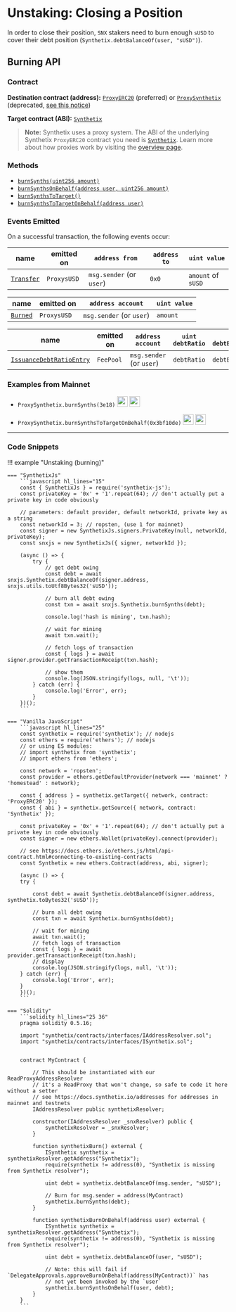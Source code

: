 # Unstaking: Closing a Position

In order to close their position, `SNX` stakers need to burn enough `sUSD` to cover their debt position (`Synthetix.debtBalanceOf(user, "sUSD")`).

## Burning API

### Contract

**Destination contract (address):** [`ProxyERC20`](https://contracts.synthetix.io/ProxyERC20) (preferred) or [`ProxySynthetix`](https://contracts.synthetix.io/ProxySynthetix) (deprecated, [see this notice](/integrations/guide/#proxy-deprecation))

**Target contract (ABI):** [`Synthetix`](https://contracts.synthetix.io/Synthetix)

> **Note:** Synthetix uses a proxy system. The ABI of the underlying Synthetix `ProxyERC20` contract you need is [`Synthetix`](https://contracts.synthetix.io/Synthetix). Learn more about how proxies work by visiting the [overview page](./integrations/#proxies).

### Methods

- [`burnSynths(uint256 amount)`](/contracts/source/contracts/Synthetix/#burnsynths)
- [`burnSynthsOnBehalf(address user, uint256 amount)`](/contracts/source/contracts/Synthetix/#burnsynthsonbehalf)
- [`burnSynthsToTarget()`](/contracts/source/contracts/Synthetix/#burnsynthstotarget)
- [`burnSynthsToTargetOnBehalf(address user)`](/contracts/source/contracts/Synthetix/#burnsynthstotargetonbehalf)

### Events Emitted

On a successful transaction, the following events occur:

| name                                          | emitted on  | `address from`           | `address to` | `uint value`       |
| --------------------------------------------- | ----------- | ------------------------ | ------------ | ------------------ |
| [`Transfer`](/contracts/source/contracts/ExternStateToken#transfer) | `ProxysUSD` | `msg.sender` (or `user`) | `0x0`        | `amount` of `sUSD` |

| name                           | emitted on  | `address account`        | `uint value` |
| ------------------------------ | ----------- | ------------------------ | ------------ |
| [`Burned`](/contracts/source/contracts/Synth#burned) | `ProxysUSD` | `msg.sender` (or `user`) | `amount`     |

| name                                                             | emitted on | `address account`        | `uint debtRatio` | `uint debtEntryIndex` | `uint feePeriodStartingDebtIndex` |
| ---------------------------------------------------------------- | ---------- | ------------------------ | ---------------- | --------------------- | --------------------------------- |
| [`IssuanceDebtRatioEntry`](/contracts/source/contracts/FeePool#issuancedebtratioentry) | `FeePool`  | `msg.sender` (or `user`) | `debtRatio`      | `debtEntryIndex`      | `feePeriodStartingDebtIndex`      |

### Examples from Mainnet

- `ProxySynthetix.burnSynths(3e18)` <a target=_blank href="https://dashboard.tenderly.co/tx/main/0xc781ddb16ca1e3fed5cf2acb1749e26a1b125057b6f9bfd23235c71381749843/logs"><img src="https://tenderly.co/icons/icon-48x48.png" width=24 /></a> <a target=_blank href="https://etherscan.io/tx/0xc781ddb16ca1e3fed5cf2acb1749e26a1b125057b6f9bfd23235c71381749843#eventlog"><img src="https://etherscan.io/images/favicon2.ico" width=24 /></a>

- `ProxySynthetix.burnSynthsToTargetOnBehalf(0x3bf10de)` <a target=_blank href="https://dashboard.tenderly.co/tx/main/0x53eb0cc3509726b02ba53fe869583d964b6ccdc48099c6fbab62d46b4774a01f/logs"><img src="https://tenderly.co/icons/icon-48x48.png" width=24 /></a> <a target=_blank href="https://etherscan.io/tx/0x53eb0cc3509726b02ba53fe869583d964b6ccdc48099c6fbab62d46b4774a01f#eventlog"><img src="https://etherscan.io/images/favicon2.ico" width=24 /></a>

---

### Code Snippets

!!! example "Unstaking (burning)"

    === "SynthetixJs"
        ```javascript hl_lines="15"
        const { SynthetixJs } = require('synthetix-js');
        const privateKey = '0x' + '1'.repeat(64); // don't actually put a private key in code obviously

        // parameters: default provider, default networkId, private key as a string
        const networkId = 3; // ropsten, (use 1 for mainnet)
        const signer = new SynthetixJs.signers.PrivateKey(null, networkId, privateKey);
        const snxjs = new SynthetixJs({ signer, networkId });

        (async () => {
            try {
                // get debt owing
                const debt = await snxjs.Synthetix.debtBalanceOf(signer.address, snxjs.utils.toUtf8Bytes32('sUSD'));

                // burn all debt owing
                const txn = await snxjs.Synthetix.burnSynths(debt);

                console.log('hash is mining', txn.hash);

                // wait for mining
                await txn.wait();

                // fetch logs of transaction
                const { logs } = await signer.provider.getTransactionReceipt(txn.hash);

                // show them
                console.log(JSON.stringify(logs, null, '\t'));
            } catch (err) {
                console.log('Error', err);
            }
        })();
        ```

    === "Vanilla JavaScript"
        ```javascript hl_lines="25"
        const synthetix = require('synthetix'); // nodejs
        const ethers = require('ethers'); // nodejs
        // or using ES modules:
        // import synthetix from 'synthetix';
        // import ethers from 'ethers';

        const network = 'ropsten';
        const provider = ethers.getDefaultProvider(network === 'mainnet' ? 'homestead' : network);

        const { address } = synthetix.getTarget({ network, contract: 'ProxyERC20' });
        const { abi } = synthetix.getSource({ network, contract: 'Synthetix' });

        const privateKey = '0x' + '1'.repeat(64); // don't actually put a private key in code obviously
        const signer = new ethers.Wallet(privateKey).connect(provider);

        // see https://docs.ethers.io/ethers.js/html/api-contract.html#connecting-to-existing-contracts
        const Synthetix = new ethers.Contract(address, abi, signer);

        (async () => {
        try {

            const debt = await Synthetix.debtBalanceOf(signer.address, synthetix.toBytes32('sUSD'));

            // burn all debt owing
            const txn = await Synthetix.burnSynths(debt);

            // wait for mining
            await txn.wait();
            // fetch logs of transaction
            const { logs } = await provider.getTransactionReceipt(txn.hash);
            // display
            console.log(JSON.stringify(logs, null, '\t'));
        } catch (err) {
            console.log('Error', err);
        }
        })();
        ```

    === "Solidity"
        ```solidity hl_lines="25 36"
        pragma solidity 0.5.16;

        import "synthetix/contracts/interfaces/IAddressResolver.sol";
        import "synthetix/contracts/interfaces/ISynthetix.sol";


        contract MyContract {

            // This should be instantiated with our ReadProxyAddressResolver
            // it's a ReadProxy that won't change, so safe to code it here without a setter
            // see https://docs.synthetix.io/addresses for addresses in mainnet and testnets
            IAddressResolver public synthetixResolver;

            constructor(IAddressResolver _snxResolver) public {
                synthetixResolver = _snxResolver;
            }

            function synthetixBurn() external {
                ISynthetix synthetix = synthetixResolver.getAddress("Synthetix");
                require(synthetix != address(0), "Synthetix is missing from Synthetix resolver");

                uint debt = synthetix.debtBalanceOf(msg.sender, "sUSD");

                // Burn for msg.sender = address(MyContract)
                synthetix.burnSynths(debt);
            }

            function synthetixBurnOnBehalf(address user) external {
                ISynthetix synthetix = synthetixResolver.getAddress("Synthetix");
                require(synthetix != address(0), "Synthetix is missing from Synthetix resolver");

                uint debt = synthetix.debtBalanceOf(user, "sUSD");

                // Note: this will fail if `DelegateApprovals.approveBurnOnBehalf(address(MyContract))` has
                // not yet been invoked by the `user`
                synthetix.burnSynthsOnBehalf(user, debt);
            }
        }
        ```

